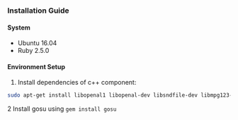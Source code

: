 ### Installation Guide

#### System
- Ubuntu 16.04
- Ruby 2.5.0

#### Environment Setup
1. Install dependencies of c++ component:
~~~bash
sudo apt-get install libopenal1 libopenal-dev libsndfile-dev libmpg123-dev libfontconfig-dev libsdl2-dev libsdl2-ttf-dev
~~~
2 Install gosu using `gem install gosu`
